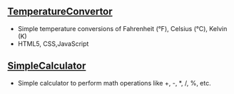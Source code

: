 ## <a href="https://sujitphadtare.github.io/TemperatureConvertor">TemperatureConvertor</a>
- Simple temperature conversions of Fahrenheit (°F), Celsius (°C), Kelvin (K)
- HTML5, CSS,JavaScript



## <a href="https://sujitphadtare.github.io/SimpleCalculator/">SimpleCalculator</a>
- Simple calculator to perform math operations like +, -, *, /, %, etc.

